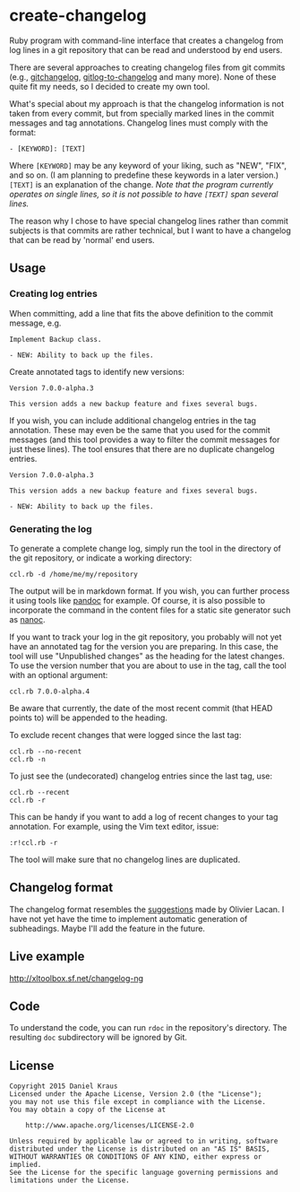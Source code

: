 create-changelog
================

Ruby program with command-line interface that creates a changelog from
log lines in a git repository that can be read and understood by end
users.

There are several approaches to creating changelog files from git
commits (e.g., [gitchangelog][], [gitlog-to-changelog][gl2cl] and many
more). None of these quite fit my needs, so I decided to create my own
tool.

What's special about my approach is that the changelog information is
not taken from every commit, but from specially marked lines in the
commit messages and tag annotations. Changelog lines must comply with
the format:

	- [KEYWORD]: [TEXT]

Where `[KEYWORD]` may be any keyword of your liking, such as "NEW",
"FIX", and so on. (I am planning to predefine these keywords in a later
version.) `[TEXT]` is an explanation of the change. _Note that the
program currently operates on single lines, so it is not possible to
have `[TEXT]` span several lines._

The reason why I chose to have special changelog lines rather than
commit subjects is that commits are rather technical, but I want to have
a changelog that can be read by 'normal' end users.


Usage
-----

### Creating log entries
When committing, add a line that fits the above definition to the commit
message, e.g.

	Implement Backup class.

	- NEW: Ability to back up the files.

Create annotated tags to identify new versions:

	Version 7.0.0-alpha.3

	This version adds a new backup feature and fixes several bugs.

If you wish, you can include additional changelog entries in the tag
annotation. These may even be the same that you used for the commit
messages (and this tool provides a way to filter the commit messages for
just these lines). The tool ensures that there are no duplicate
changelog entries.

	Version 7.0.0-alpha.3

	This version adds a new backup feature and fixes several bugs.

	- NEW: Ability to back up the files.


### Generating the log

To generate a complete change log, simply run the tool in the directory
of the git repository, or indicate a working directory:

	ccl.rb -d /home/me/my/repository

The output will be in markdown format. If you wish, you can further
process it using tools like [pandoc][] for example. Of course, it is
also possible to incorporate the command in the content files for a
static site generator such as [nanoc][].

If you want to track your log in the git repository, you probably will
not yet have an annotated tag for the version you are preparing. In this
case, the tool will use "Unpublished changes" as the heading for the
latest changes. To use the version number that you are about to use in
the tag, call the tool with an optional argument:

	ccl.rb 7.0.0-alpha.4

Be aware that currently, the date of the most recent commit (that HEAD
points to) will be appended to the heading.

To exclude recent changes that were logged since the last tag:

	ccl.rb --no-recent
	ccl.rb -n

To just see the (undecorated) changelog entries since the last tag, use:

	ccl.rb --recent
	ccl.rb -r

This can be handy if you want to add a log of recent changes to your tag
annotation. For example, using the Vim text editor, issue:

	:r!ccl.rb -r

The tool will make sure that no changelog lines are duplicated.


Changelog format
----------------

The changelog format resembles the [suggestions][kacl] made by Olivier
Lacan. I have not yet have the time to implement automatic generation of
subheadings. Maybe I'll add the feature in the future.


Live example
------------

<http://xltoolbox.sf.net/changelog-ng>


Code
----

To understand the code, you can run `rdoc` in the repository's
directory. The resulting `doc` subdirectory will be ignored by Git.


License
-------

	Copyright 2015 Daniel Kraus
	Licensed under the Apache License, Version 2.0 (the "License");
	you may not use this file except in compliance with the License.
	You may obtain a copy of the License at

		http://www.apache.org/licenses/LICENSE-2.0

	Unless required by applicable law or agreed to in writing, software
	distributed under the License is distributed on an "AS IS" BASIS,
	WITHOUT WARRANTIES OR CONDITIONS OF ANY KIND, either express or implied.
	See the License for the specific language governing permissions and
	limitations under the License.

[gitchangelog]: https://pypi.python.org/pypi/gitchangelog
[gl2cl]: https://github.com/manuelbua/gitver/blob/master/gitlog-to-changelog
[gnu-changelog]: http://www.gnu.org/prep/standards/html_node/Change-Logs.html
[pandoc]: http://johnmacfarlane.net/pandoc
[nanoc]: http://nanoc.ws
[kacl]: http://keepachangelog.com

<!-- vim: set tw=72 : -->

